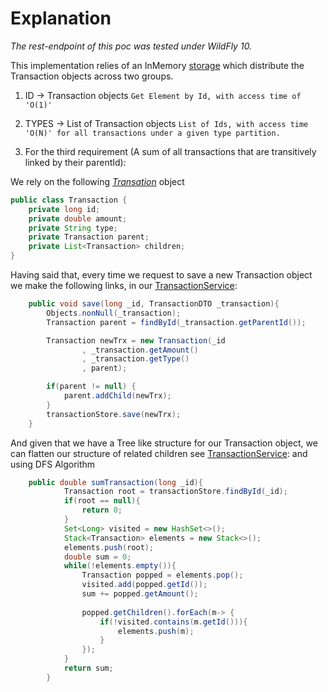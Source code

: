 # Explanation
*The rest-endpoint of this poc was tested under WildFly 10.*

This implementation relies of an InMemory [storage](https://github.com/jcgarciam/poc/blob/master/Num26RestApi/src/main/java/com/num26/poc/services/TransactionService.java) which distribute the Transaction objects across two groups.

 1. ID    -> Transaction objects
     ```Get Element by Id, with access time of 'O(1)'```

 2. TYPES -> List of Transaction objects
     ```List of Ids, with access time 'O(N)' for all transactions under a given type partition.```

 3. For the third requirement (A sum of all transactions that are transitively linked by their parentId):

We rely on the following [*Transation*](https://github.com/jcgarciam/poc/blob/master/Num26RestApi/src/main/java/com/num26/poc/services/entities/Transaction.java) object

```java
public class Transaction {
    private long id;
    private double amount;
    private String type;
    private Transaction parent;
    private List<Transaction> children;
}
```

Having said that, every time we request to save a new Transaction object we make the following links, in our [TransactionService](https://github.com/jcgarciam/poc/blob/master/Num26RestApi/src/main/java/com/num26/poc/services/TransactionService.java#L26):

```java
    public void save(long _id, TransactionDTO _transaction){
        Objects.nonNull(_transaction);
        Transaction parent = findById(_transaction.getParentId());

        Transaction newTrx = new Transaction(_id
                , _transaction.getAmount()
                , _transaction.getType()
                , parent);

        if(parent != null) {
            parent.addChild(newTrx);
        }
        transactionStore.save(newTrx);
    }
```
And given that we have a Tree like structure for our Transaction object, we can flatten our structure of related children see [TransactionService](https://github.com/jcgarciam/poc/blob/master/Num26RestApi/src/main/java/com/num26/poc/services/TransactionService.java#L53):
and using DFS Algorithm 
```java
    public double sumTransaction(long _id){
            Transaction root = transactionStore.findById(_id);
            if(root == null){
                return 0;
            }
            Set<Long> visited = new HashSet<>();
            Stack<Transaction> elements = new Stack<>();
            elements.push(root);
            double sum = 0;
            while(!elements.empty()){
                Transaction popped = elements.pop();
                visited.add(popped.getId());
                sum += popped.getAmount();
    
                popped.getChildren().forEach(m-> {
                    if(!visited.contains(m.getId())){
                        elements.push(m);
                    }
                });
            }
            return sum;
        }
```
